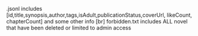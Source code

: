 .jsonl includes [id,title,synopsis,author,tags,isAdult,publicationStatus,coverUrl, likeCount, chapterCount] and some other info [br]
forbidden.txt includes ALL novel that have been deleted or limited to admin access
